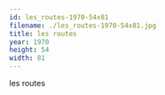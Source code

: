 ```yaml
---
id: les_routes-1970-54x81
filename: ./les_routes-1970-54x81.jpg
title: les routes
year: 1970
height: 54
width: 81
---
```


les routes

